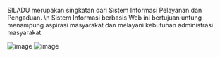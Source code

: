 SILADU merupakan singkatan dari Sistem Informasi Pelayanan dan Pengaduan. \n
Sistem Informasi berbasis Web ini bertujuan untung menampung aspirasi masyarakat dan melayani kebutuhan administrasi masyarakat

![image](https://user-images.githubusercontent.com/70934025/205260953-94d58328-f0be-4182-94ce-aa643cf335dd.png)
![image](https://user-images.githubusercontent.com/70934025/205260963-b27fbee9-d13a-4b5b-b14b-59f909b3ef76.png)

